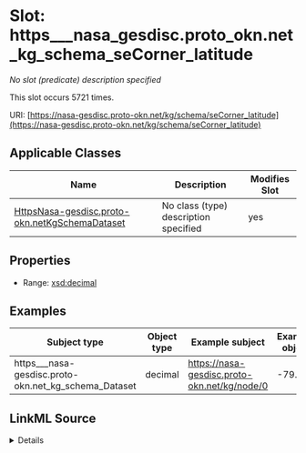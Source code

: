 

# Slot: https___nasa_gesdisc.proto_okn.net_kg_schema_seCorner_latitude


_No slot (predicate) description specified_






This slot occurs 5721 times.


URI: [https://nasa-gesdisc.proto-okn.net/kg/schema/seCorner_latitude](https://nasa-gesdisc.proto-okn.net/kg/schema/seCorner_latitude)



<!-- no inheritance hierarchy -->





## Applicable Classes

| Name | Description | Modifies Slot |
| --- | --- | --- |
| [HttpsNasa-gesdisc.proto-okn.netKgSchemaDataset](../classes/HttpsNasa-gesdisc.proto-okn.netKgSchemaDataset.md) | No class (type) description specified |  yes  |







## Properties

* Range: [xsd:decimal](http://www.w3.org/2001/XMLSchema#decimal)






## Examples

| Subject type | Object type | Example subject | Example object | Occurrences |
| --- | --- | --- | --- | --- |
| https___nasa-gesdisc.proto-okn.net_kg_schema_Dataset | decimal | https://nasa-gesdisc.proto-okn.net/kg/node/0 | -79.7 | 5721 |




## LinkML Source

<details>

```yaml
name: https___nasa-gesdisc.proto-okn.net_kg_schema_seCorner_latitude
annotations:
  count:
    tag: count
    value: 5721
description: No slot (predicate) description specified
examples:
- object:
    example_object: '-79.7'
    example_object_type: decimal
    example_predicate: https://nasa-gesdisc.proto-okn.net/kg/schema/seCorner_latitude
    example_subject: https://nasa-gesdisc.proto-okn.net/kg/node/0
    example_subject_type: https___nasa-gesdisc.proto-okn.net_kg_schema_Dataset
from_schema: nasa-gesdisc
rank: 1000
slot_uri: https://nasa-gesdisc.proto-okn.net/kg/schema/seCorner_latitude
alias: https___nasa_gesdisc.proto_okn.net_kg_schema_seCorner_latitude
domain_of:
- https___nasa-gesdisc.proto-okn.net_kg_schema_Dataset
range: decimal

```
</details>